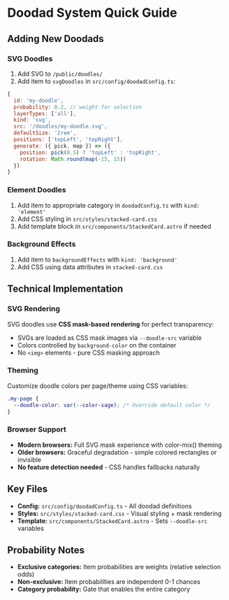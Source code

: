 # Doodad System Quick Guide

## Adding New Doodads

### SVG Doodles
1. Add SVG to `/public/doodles/`
2. Add item to `svgDoodles` in `src/config/doodadConfig.ts`:
```js
{
  id: 'my-doodle',
  probability: 0.2, // weight for selection
  layerTypes: ['all'],
  kind: 'svg',
  src: '/doodles/my-doodle.svg',
  defaultSize: '2rem',
  positions: ['topLeft', 'topRight'],
  generate: ({ pick, map }) => ({ 
    position: pick(0.5) ? 'topLeft' : 'topRight',
    rotation: Math.round(map(-15, 15))
  })
}
```

### Element Doodles
1. Add item to appropriate category in `doodadConfig.ts` with `kind: 'element'`
2. Add CSS styling in `src/styles/stacked-card.css`
3. Add template block in `src/components/StackedCard.astro` if needed

### Background Effects  
1. Add item to `backgroundEffects` with `kind: 'background'`
2. Add CSS using data attributes in `stacked-card.css`

## Technical Implementation

### SVG Rendering
SVG doodles use **CSS mask-based rendering** for perfect transparency:
- SVGs are loaded as CSS mask images via `--doodle-src` variable
- Colors controlled by `background-color` on the container
- No `<img>` elements - pure CSS masking approach

### Theming
Customize doodle colors per page/theme using CSS variables:
```css
.my-page {
  --doodle-color: var(--color-sage); /* Override default color */
}
```

### Browser Support
- **Modern browsers:** Full SVG mask experience with color-mix() theming
- **Older browsers:** Graceful degradation - simple colored rectangles or invisible
- **No feature detection needed** - CSS handles fallbacks naturally

## Key Files
- **Config:** `src/config/doodadConfig.ts` - All doodad definitions
- **Styles:** `src/styles/stacked-card.css` - Visual styling + mask rendering
- **Template:** `src/components/StackedCard.astro` - Sets `--doodle-src` variables

## Probability Notes
- **Exclusive categories:** Item probabilities are weights (relative selection odds)
- **Non-exclusive:** Item probabilities are independent 0-1 chances
- **Category probability:** Gate that enables the entire category